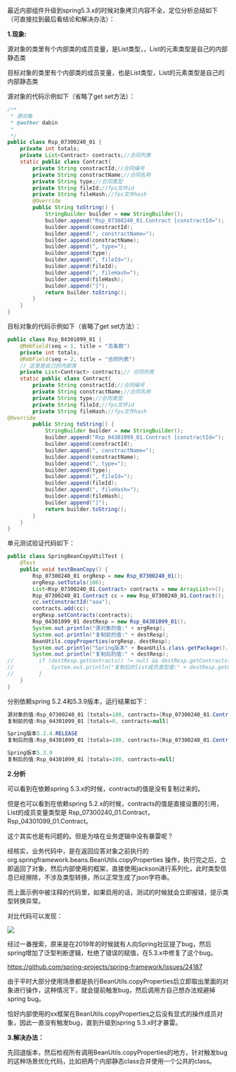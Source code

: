 最近内部组件升级到spring5.3.x的时候对象拷贝内容不全，定位分析总结如下（可直接拉到最后看结论和解决办法）：

**1.现象:**

源对象的类里有个内部类的成员变量，是List类型，，List的元素类型是自己的内部静态类

目标对象的类里有个内部类的成员变量，也是List类型，List的元素类型是自己的内部静态类

源对象的代码示例如下（省略了get set方法）：

```java
/**
 * 源对象
 * @author dabin
 *
 */
public class Rsp_07300240_01 {
    private int totals;
    private List<Contract> contracts;//合同列表
    static public class Contract{
        private String constractId;//合同编号
        private String constractName;//合同名称
        private String type;//合同类型
        private String fileId;//fps文件id
        private String fileHash;//fps文件hash
        @Override
        public String toString() {
            StringBuilder builder = new StringBuilder();
            builder.append("Rsp_07300240_01.Contract [constractId=");
            builder.append(constractId);
            builder.append(", constractName=");
            builder.append(constractName);
            builder.append(", type=");
            builder.append(type);
            builder.append(", fileId=");
            builder.append(fileId);
            builder.append(", fileHash=");
            builder.append(fileHash);
            builder.append("]");
            return builder.toString();
        }
    }
}
```

目标对象的代码示例如下（省略了get set方法）：

```java
public class Rsp_04301099_01 {
    @RmbField(seq = 1, title = "总条数")
    private int totals;
    @RmbField(seq = 2, title = "合同列表")
    // 这里是自己的内部类
    private List<Contract> contracts;// 合同列表
    static public class Contract{
        private String constractId;//合同编号
        private String constractName;//合同名称
        private String type;//合同类型
        private String fileId;//fps文件id
        private String fileHash;//fps文件hash
@Override
        public String toString() {
            StringBuilder builder = new StringBuilder();
            builder.append("Rsp_04301099_01.Contract [constractId=");
            builder.append(constractId);
            builder.append(", constractName=");
            builder.append(constractName);
            builder.append(", type=");
            builder.append(type);
            builder.append(", fileId=");
            builder.append(fileId);
            builder.append(", fileHash=");
            builder.append(fileHash);
            builder.append("]");
            return builder.toString();
        }
    }
}
```

单元测试验证代码如下：

```java
public class SpringBeanCopyUtilTest {
    @Test
    public void testBeanCopy() {
        Rsp_07300240_01 orgResp = new Rsp_07300240_01();
        orgResp.setTotals(100);
        List<Rsp_07300240_01.Contract> contracts = new ArrayList<>();
        Rsp_07300240_01.Contract cc = new Rsp_07300240_01.Contract();
        cc.setConstractId("aaa");
        contracts.add(cc);
        orgResp.setContracts(contracts);
        Rsp_04301099_01 destResp = new Rsp_04301099_01();
        System.out.println("源对象的值:" + orgResp);
        System.out.println("复制前的值:" + destResp);
        BeanUtils.copyProperties(orgResp, destResp);
        System.out.println("Spring版本" + BeanUtils.class.getPackage().getImplementationVersion());
        System.out.println("复制后的值:" + destResp);
//        if (destResp.getContracts() != null && destResp.getContracts().size() > 0) {
//            System.out.println("复制后的list成员类型是:" + destResp.getContracts().get(0));
//        }
    }
}
```

分别依赖spring 5.2.4和5.3.9版本，运行结果如下：

```java
源对象的值:Rsp_07300240_01 [totals=100, contracts=[Rsp_07300240_01.Contract [constractId=aaa, constractName=null, type=null, fileId=null, fileHash=null]]]
复制前的值:Rsp_04301099_01 [totals=0, contracts=null]

Spring版本5.2.4.RELEASE
复制后的值:Rsp_04301099_01 [totals=100, contracts=[Rsp_07300240_01.Contract [constractId=aaa, constractName=null, type=null, fileId=null, fileHash=null]]]

Spring版本5.3.9
复制后的值:Rsp_04301099_01 [totals=100, contracts=null]
```

**2.分析**

可以看到在依赖spring 5.3.x的时候，contracts的值是没有复制过来的。

但是也可以看到在依赖spring 5.2.x的时候，contracts的值是直接设置的引用，List的成员变量类型是 Rsp_07300240_01.Contract，Rsp_04301099_01.Contract。

这个其实也是有问题的。但是为啥在业务逻辑中没有暴雷呢？

经核实，业务代码中，是在返回应答对象之前执行的 org.springframework.beans.BeanUtils.copyProperties 操作，执行完之后，立即返回了对象，然后内部使用的框架，直接使用jackson进行系列化，此时类型信息已经擦除，不涉及类型转换，所以正常生成了json字符串。

而上面示例中被注释的代码里，如果启用的话，测试的时候就会立即报错，提示类型转换异常。

对比代码可以发现：

![](https://article-images.zsxq.com/FvjCdaKbUj3E3fLVKRkvtve2yIa6)

经过一番搜索，原来是在2019年的时候就有人向Spring社区提了bug，然后spring增加了泛型判断逻辑，杜绝了错误的赋值，在5.3.x中修复了这个bug。

https://github.com/spring-projects/spring-framework/issues/24187

由于平时大部分使用场景都是执行BeanUtils.copyProperties后立即取出里面的对象进行操作，这种情况下，就会提前触发bug，然后调用方自己想办法规避掉spring bug。

恰好内部使用的xx框架在BeanUtils.copyProperties之后没有显式的操作成员对象，因此一直没有触发bug，直到升级到spring 5.3.x时才暴雷。

**3.解决办法：**

先回退版本，然后检视所有调用BeanUtils.copyProperties的地方，针对触发bug的这种场景优化代码，比如把两个内部静态class合并使用一个公共的class。